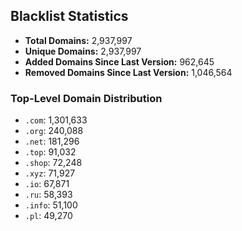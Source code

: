 ## Blacklist Statistics

- **Total Domains:** 2,937,997
- **Unique Domains:** 2,937,997
- **Added Domains Since Last Version:** 962,645
- **Removed Domains Since Last Version:** 1,046,564

### Top-Level Domain Distribution

-  `.com`: 1,301,633
-  `.org`: 240,088
-  `.net`: 181,296
-  `.top`: 91,032
-  `.shop`: 72,248
-  `.xyz`: 71,927
-  `.io`: 67,871
-  `.ru`: 58,393
-  `.info`: 51,100
-  `.pl`: 49,270
